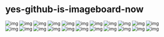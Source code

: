 # yes-github-is-imageboard-now

![img](img/d0/Japanese_urban_downtown_hirise(1).jpeg)
![img](img/d0/Japanese_urban_downtown_hirise(2).jpeg)
![img](img/d0/Japanese_urban_downtown_hirise.jpeg)
![img](img/d0/alian_gem_crystal_stone_mutate-1.jpeg)
![img](img/d0/alian_gem_crystal_stone_mutate.jpeg)
![img](img/d0/battle_pass_game_ui_flat_outli(1).jpeg)
![img](img/d0/battle_pass_game_ui_flat_outli(2).jpeg)
![img](img/d0/battle_pass_game_ui_flat_outli(3).jpeg)
![img](img/d0/battle_pass_game_ui_flat_outli.jpeg)
![img](img/d0/d231128-0-fullhd.png)
![img](img/d0/d231128-1-fullhd.png)
![img](img/d0/d231128-100px.png)
![img](img/d0/d231128-2-fullhd.png)
![img](img/d0/d231128-3-fullhd.png)
![img](img/d0/d231128-4-fullhd.png)
![img](img/d0/d231128.png)
![img](img/d0/d231201-0.png)
![img](img/d0/d231206-0.png)
![img](img/d0/painterly_anime_artwork_Japane(1).jpeg)
![img](img/d0/painterly_anime_artwork_Japane.jpeg)
![img](img/d0/painterly_anime_artwork_overex(1).jpeg)
![img](img/d0/painterly_anime_artwork_overex.jpeg)
